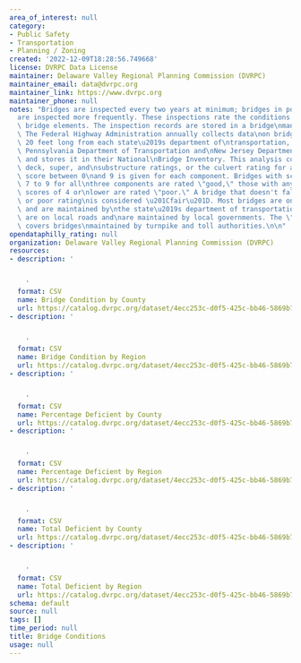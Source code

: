 ```yaml
---
area_of_interest: null
category:
- Public Safety
- Transportation
- Planning / Zoning
created: '2022-12-09T18:28:56.749668'
license: DVRPC Data License
maintainer: Delaware Valley Regional Planning Commission (DVRPC)
maintainer_email: data@dvrpc.org
maintainer_link: https://www.dvrpc.org
maintainer_phone: null
notes: "Bridges are inspected every two years at minimum; bridges in poor condition\n\
  are inspected more frequently. These inspections rate the conditions of\nvarious\
  \ bridge elements. The inspection records are stored in a bridge\nmanagement system.\
  \ The Federal Highway Administration annually collects data\non bridges more than\
  \ 20 feet long from each state\u2019s department of\ntransportation, including the\
  \ Pennsylvania Department of Transportation and\nNew Jersey Department of Transportation,\
  \ and stores it in their National\nBridge Inventory. This analysis considers a bridge's\
  \ deck, super, and\nsubstructure ratings, or the culvert rating for a culvert. A\
  \ score between 0\nand 9 is given for each component. Bridges with scores between\
  \ 7 to 9 for all\nthree components are rated \"good,\" those with any component\
  \ scores of 4 or\nlower are rated \"poor.\" A bridge that doesn't fall into a good\
  \ or poor rating\nis considered \u201Cfair\u201D. Most bridges are on state roads\
  \ and are maintained by\nthe state\u2019s department of transportation. Some bridges\
  \ are on local roads and\nare maintained by local governments. The \"Other\" category\
  \ covers bridges\nmaintained by turnpike and toll authorities.\n\n"
opendataphilly_rating: null
organization: Delaware Valley Regional Planning Commission (DVRPC)
resources:
- description: '


    '
  format: CSV
  name: Bridge Condition by County
  url: https://catalog.dvrpc.org/dataset/4ecc253c-d0f5-425c-bb46-5869b701e6ce/resource/e027fe52-4aa9-4d03-b42b-be71deee6d18/download/bridge_conditions.bridge_condition_by_county.csv
- description: '


    '
  format: CSV
  name: Bridge Condition by Region
  url: https://catalog.dvrpc.org/dataset/4ecc253c-d0f5-425c-bb46-5869b701e6ce/resource/0375eaa4-1ed6-41e3-84e9-84e37c97907f/download/bridge_conditions.bridge_condition_by_region.csv
- description: '


    '
  format: CSV
  name: Percentage Deficient by County
  url: https://catalog.dvrpc.org/dataset/4ecc253c-d0f5-425c-bb46-5869b701e6ce/resource/7037a483-7248-4353-af40-3b7969db09dc/download/bridge_conditions.deficient_percent_by_county.csv
- description: '


    '
  format: CSV
  name: Percentage Deficient by Region
  url: https://catalog.dvrpc.org/dataset/4ecc253c-d0f5-425c-bb46-5869b701e6ce/resource/c83b2e2c-a587-43d2-bcb0-fd9ba2da1b57/download/bridge_conditions.deficient_percent_by_region.csv
- description: '


    '
  format: CSV
  name: Total Deficient by County
  url: https://catalog.dvrpc.org/dataset/4ecc253c-d0f5-425c-bb46-5869b701e6ce/resource/094a4592-35f4-4d0e-a200-79bc6db01fd4/download/bridge_conditions.deficient_totals_by_county.csv
- description: '


    '
  format: CSV
  name: Total Deficient by Region
  url: https://catalog.dvrpc.org/dataset/4ecc253c-d0f5-425c-bb46-5869b701e6ce/resource/1e3d35ee-a0d5-479c-be62-6427d9fe916d/download/bridge_conditions.deficient_totals_by_region.csv
schema: default
source: null
tags: []
time_period: null
title: Bridge Conditions
usage: null
---
```


